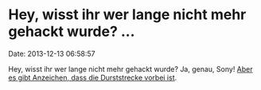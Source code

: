 Hey, wisst ihr wer lange nicht mehr gehackt wurde? \...
=======================================================

Date: 2013-12-13 06:58:57

Hey, wisst ihr wer lange nicht mehr gehackt wurde? Ja, genau, Sony!
[Aber es gibt Anzeichen, dass die Durststrecke vorbei
ist](http://stadt-bremerhaven.de/sony-playstation-network-nutzer-vermelden-kreditkartenbelastungen/).
